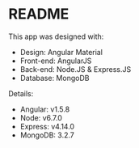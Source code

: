 # README

This app was designed with:

* Design: Angular Material
* Front-end: AngularJS
* Back-end: Node.JS & Express.JS
* Database: MongoDB


Details:

* Angular: v1.5.8
* Node: v6.7.0
* Express: v4.14.0
* MongoDB: 3.2.7
